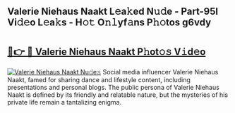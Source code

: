 ## Valerie Niehaus Naakt L𝚎a𝚔ed N𝚞𝚍e - Part-95l Vi𝚍𝚎o L𝚎a𝚔s - H𝚘𝚝 O𝚗𝚕yf𝚊ns P𝚑𝚘tos g6vdy

# <h2><a href="http://kf9xt9g.oniu.top/?m=Valerie+Niehaus+Naakt">🔗👉 🔴 Valerie Niehaus Naakt P𝚑ot𝚘𝚜 V𝚒d𝚎o</a></h2>

[![Valerie Niehaus Naakt Nu𝚍e𝚜](https://i.imgur.com/0qMVB7G.gif)](http://kf9xt9g.oniu.top/?m=Valerie+Niehaus+Naakt)
Social media influencer Valerie Niehaus Naakt, famed for sharing dance and lifestyle content, including presentations and personal blogs. The public persona of Valerie Niehaus Naakt is defined by its friendly and relatable nature, but the mysteries of his private life remain a tantalizing enigma.  
